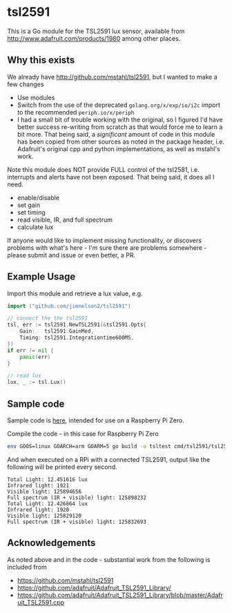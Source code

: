 # tsl2591

This is a Go module for the TSL2591 lux sensor, available from http://www.adafruit.com/products/1980 among other places.

## Why this exists

We already have http://github.com/mstahl/tsl2591, but I wanted to make a few changes

* Use modules
* Switch from the use of the deprecated `golang.org/x/exp/io/i2c` import to the recommended `periph.io/x/periph`
* I had a small bit of trouble working with the original, so I figured I'd have better success re-writing from scratch as that would force me to learn a bit more. That being said, a *significant* amount of code in this module has been copied from other sources as noted in the package header, i.e. Adafruit's original cpp and python implementations, as well as mstahl's work.

Note this module does NOT provide FULL control of the tsl2581, i.e. interrupts and alerts have not been exposed. That being said, it does all I need.

* enable/disable
* set gain
* set timing
* read visible, IR, and full spectrum
* calculate lux

If anyone would like to implement missing functionality, or discovers problems with what's here - I'm sure there are problems somewhere - please submit and issue or even better, a PR.

## Example Usage

Import this module and retrieve a lux value, e.g.

```go
import ("github.com/jimnelson2/tsl2591")

// connect the the tsl2591
tsl, err := tsl2591.NewTSL2591(&tsl2591.Opts{
	Gain:   tsl2591.GainMed,
	Timing: tsl2591.Integrationtime600MS,
})
if err != nil {
	panic(err)
}

// read lux
lux, _ := tsl.Lux()
```

## Sample code

Sample code is [here](cmd/tsl2591/tsl2591.go), intended for use on a Raspberry Pi Zero.


Compile the code - in this case for Raspberry Pi Zero

```sh
env GOOS=linux GOARCH=arm GOARM=5 go build -o tsltest cmd/tsl2591/tsl2591.go
```

And when executed on a RPi with a connected TSL2591, output like the following will be printed every second.

```
Total Light: 12.451616 lux
Infrared light: 1921
Visible light: 125894656
Full spectrum (IR + visible) light: 125898232
Total Light: 12.426864 lux
Infrared light: 1920
Visible light: 125829120
Full spectrum (IR + visible) light: 125832693
```

## Acknowledgements

As noted above and in the code - substantial work from the following is included from 

* https://github.com/mstahl/tsl2591
* https://github.com/adafruit/Adafruit_TSL2591_Library/
* https://github.com/adafruit/Adafruit_TSL2591_Library/blob/master/Adafruit_TSL2591.cpp

